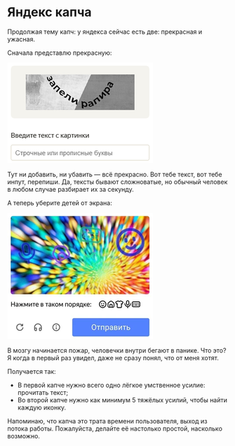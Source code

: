 # Яндекс капча

Продолжая тему капч: у яндекса сейчас есть две: прекрасная и ужасная.

Сначала представлю прекрасную:

![](/public/post-img/yandex-captcha-good.png)

Тут ни добавить, ни убавить — всё прекрасно. Вот тебе текст, вот тебе инпут, перепиши. Да, тексты бывают сложноватые, но обычный человек в любом случае разбирает их за секунду.

А теперь уберите детей от экрана:

![](/public/post-img/yandex-captcha-bad.webp)

В мозгу начинается пожар, человечки внутри бегают в панике. Что это? Я когда в первый раз увидел, даже не сразу понял, что от меня хотят.

Получается так:
- В первой капче нужно всего одно лёгкое умственное усилие: прочитать текст;
- Во второй капче нужно как минимум 5 тяжёлых усилий, чтобы найти каждую иконку.

Напоминаю, что капча это трата времени пользователя, выход из потока работы. Пожалуйста, делайте её настолько простой, насколько возможно.